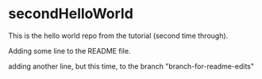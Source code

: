 # secondHelloWorld
This is the hello world repo from the tutorial (second time through).

Adding some line to the README file.

adding another line, but this time, to the branch "branch-for-readme-edits"

